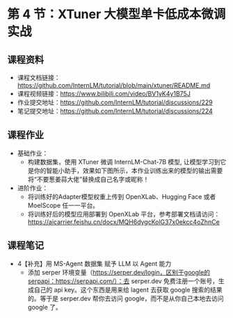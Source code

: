 # 第 4 节：XTuner 大模型单卡低成本微调实战

## 课程资料
- 课程文档链接：https://github.com/InternLM/tutorial/blob/main/xtuner/README.md
- 课程视频链接：https://www.bilibili.com/video/BV1yK4y1B75J
- 作业提交地址：https://github.com/InternLM/tutorial/discussions/229
- 笔记提交地址：https://github.com/InternLM/tutorial/discussions/224

## 课程作业
- 基础作业：
  - 构建数据集，使用 XTuner 微调 InternLM-Chat-7B 模型, 让模型学习到它是你的智能小助手，效果如下图所示，本作业训练出来的模型的输出需要将“不要葱姜蒜大佬”替换成自己名字或昵称！
- 进阶作业：
  - 将训练好的Adapter模型权重上传到 OpenXLab、Hugging Face 或者 MoelScope 任一一平台。
  - 将训练好后的模型应用部署到 OpenXLab 平台，参考部署文档请访问：https://aicarrier.feishu.cn/docx/MQH6dygcKolG37x0ekcc4oZhnCe

## 课程笔记
- 4【补充】用 MS-Agent 数据集 赋予 LLM 以 Agent 能力
  - 添加 serper 环境变量（https://serper.dev/login，区别于google的serpapi：https://serpapi.com/）：去 serper.dev 免费注册一个账号，生成自己的 api key。这个东西是用来给 lagent 去获取 google 搜索的结果的。等于是 serper.dev 帮你去访问 google，而不是从你自己本地去访问 google 了。